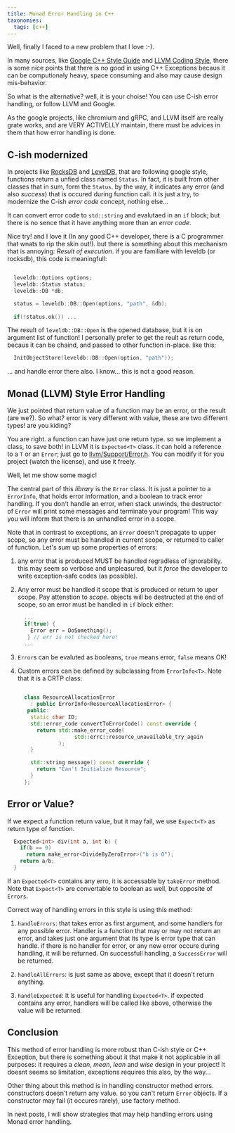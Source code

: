 ```yaml
---
title: Monad Error Handling in C++
taxonomies:
  tags: [c++]
---
```


Well, finally I faced to a new problem that I love :-).

In many sources, like [Google C++ Style Guide](https://google.github.io/styleguide/cppguide.html) and
[LLVM Coding Style](https://llvm.org/docs/CodingStandards.html), there is some nice points that there is no
good in using C++ Exceptions becaus it can be computionaly heavy, space consuming and also may cause design
mis-behavior.

So what is the alternative? well, it is your choise! You can use C-ish error handling, or follow LLVM and Google.

As the google projects, like chromium and gRPC, and LLVM itself
are really grate works, and are VERY ACTIVELLY maintain, there must be advices in them that how error handling is done.

## C-ish modernized

In projects like [RocksDB](http://github.com/facebook/rocksdb) and [LevelDB](http://github.com/google/leveldb),
that are following google style, functions return a unfied class named `Status`. In fact, it is built from other
classes that in sum, form the `Status`. by the way, it indicates any error (and also *success*) that is occured
during function call. it is just a try, to modernize the C-ish *error code* concept, nothing else...

It can convert error code to `std::string` and evalutaed in an `if` block; but there is no sence that it have
anything more than an *error code*.

Nice try! and I love it (In any good C++ developer, there is a C programmer that wnats to rip the skin out!). but
there is something about this mechanism that is annoying: *Result of execution*. if you are familiare with leveldb
(or rocksdb), this code is meaningfull:

```cpp

  leveldb::Options options;
  leveldb::Status status;
  leveldb::DB *db;

  status = leveldb::DB::Open(options, "path", &db);
  
  if(!status.ok()) ...
```

The result of `leveldb::DB::Open` is the opened database, but it is on argument list of function! I personally prefer
to get the reult as return code, becaus it can be chaind, and passed to other function in-place. like this:

```cpp
  InitObjectStore(leveldb::DB::Open(option, "path"));
```

... and handle error there also. I know... this is not a good reason.

## Monad (LLVM) Style Error Handling

We just pointed that return value of a function may be an error, or the result (are we?). So what?
error is very different with value, these are two different types! are you kiding?

You are right. a function can have just one return type. so we implement a class, to save both!
in LLVM it is `Expected<T>` class. it can hold a reference to a `T` or an `Error`;
just go to [llvm/Support/Error.h](https://github.com/llvm/llvm-project/blob/main/llvm/include/llvm/Support/Error.h).
You can modify it for you project (watch the license), and use it freely.

Well, let me show some magic!

The central part of this *library* is the `Error` class. It is just a pointer to a `ErrorInfo`,
that holds error information, and a boolean to track error handling. If you don't handle an error, when stack unwinds,
the destructor of `Error` will print some messages and terminate your program! This way you will inform that there
is an unhandled error in a scope.

Note that in contrast to exceptions, an `Error` doesn't propagate to upper scope, so any error must be handled in
current scope, or returned to caller of function. Let's sum up some properties of errors:

1. any error that is produced MUST be handled regradless of ignorability. this may seem so verbose and
   unpleasured, but it *force* the developer to write exception-safe codes (as possible).

2. Any error must be handled it scope that is produced or return to uper scope. Pay attenstion to
   *scope*. objects will be destructed at the end of scope, so an error must be handled in ``if`` block either:
   
   ```cpp
     ...
     if(true) {
       Error err = DoSomething();
      } // err is not checked here!
     ...
   ```
   
3. `Error`s can be evaluted as booleans, `true` means error, `false` means OK!

4. Custom errors can be defined by subclassing from `ErrorInfo<T>`. Note that it is a CRTP class:

   ```cpp
  
     class ResourceAllocationError
       : public ErrorInfo<ResourceAllocationError> {
      public:
       static char ID;
       std::error_code convertToErrorCode() const override {
         return std::make_error_code(
                     std::errc::resource_unavailable_try_again
                );
       }

       std::string message() const override {
         return "Can't Initialize Resource";
       }
     };
   ```

Error or Value?
---------------

If we expect a function return value, but it may fail, we use `Expect<T>` as return type of function.

```cpp
  Expected<int> div(int a, int b) {
    if(b == 0)
      return make_error<DivideByZeroError>("b is 0");
    return a/b;
  }
```

If an `Expected<T>` contains any erro, it is accessable by `takeError` method. Note that `Expect<T>` are
convertable to boolean as well, but opposite of `Errors`.

Correct way of handling errors in this style is using this method:

1. `handleErrors`: that takes error as first argument, and some handlers
   for any possible error. Handler is a function that may or may not return an error, and takes just one argument that
   its type is error type that can handle. if there is no handler for error, or any new error occure during handling,
   it will be returned. On successfull handling, a ``SuccessError`` will be returned.

2. `handleAllErrors`: is just same as above, except that it doesn't return
   anything.

3. `handleExpected`: it is useful for handling `Expected<T>`. if expected
   contains any error, handlers will be called like above, otherwise the value will be returned.

## Conclusion

This method of error handling is more robust than C-ish style or C++ Exception, but there is something about it that
make it not applicable in all purposes: it requires a *clean*, *mean*, *lean* and *wise* design in your project!
It doesnt seems so limitation, exceptions requires this also, by the way...

Other thing about this method is in handling constructor method errors. constructors doesn't return any value. so you
can't return `Error` objects. If a constructor may fail (it occures rarely), use factory method.

In next posts, I will show strategies that may help handling errors using Monad error handling.

